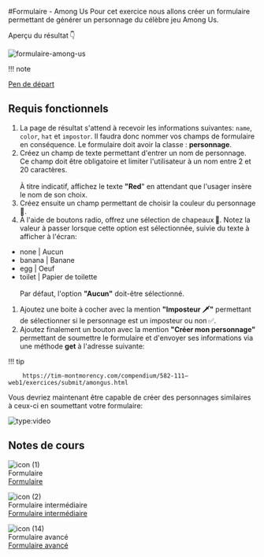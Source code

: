 #Formulaire - Among Us
Pour cet exercice nous allons créer un formulaire permettant de générer un personnage du célèbre jeu Among Us.

Aperçu du résultat 👇

![formulaire-among-us](https://github.com/user-attachments/assets/8cb79668-f0fd-4836-8de8-2737a8b918cc)

!!! note

[Pen de départ](https://codepen.io/tim-momo/pen/oNKXyXN)

## Requis fonctionnels


1. La page de résultat s'attend à recevoir les informations suivantes: `name`, `color`, `hat` et `impostor`. Il faudra donc nommer vos champs de formulaire en conséquence. Le formulaire doit avoir la classe : **personnage**.
1. Créez un champ de texte permettant d'entrer un nom de personnage. Ce champ doit être obligatoire et limiter l'utilisateur à un nom entre 2 et 20 caractères.<br><br>À titre indicatif, affichez le texte **"Red**" en attendant que l'usager insère le nom de son choix.
1. Créez ensuite un champ permettant de choisir la couleur du personnage 🎨.
1. À l'aide de boutons radio, offrez une sélection de chapeaux 🎩. Notez la valeur à passer lorsque cette option est sélectionnée, suivie du texte à afficher à l'écran:
  * none | Aucun
  * banana | Banane
  * egg | Oeuf
  * toilet | Papier de toilette
<br><br>Par défaut, l'option **"Aucun"** doit-être sélectionné.
1. Ajoutez une boite à cocher avec la mention **"Imposteur 🗡"** permettant de sélectionner si le personnage est un imposteur ou non ✅.
1. Ajoutez finalement un bouton avec la mention **"Créer mon personnage"** permettant de soumettre le formulaire et d'envoyer ses informations via une méthode **get** à l'adresse suivante:

!!! tip

        https://tim-montmorency.com/compendium/582-111–web1/exercices/submit/amongus.html
Vous devriez maintenant être capable de créer des personnages similaires à ceux-ci en soumettant votre formulaire:

![type:video](https://github.com/user-attachments/assets/58e9af6c-0b57-4811-ba4f-bef11fee0639)

## Notes de cours

![icon (1)](https://github.com/user-attachments/assets/31abb701-aee0-4d99-a87b-a80292358920)<br> Formulaire  <br> [Formulaire ](../html/formulaire.md)

![icon (2)](https://github.com/user-attachments/assets/f7167ff2-c80e-4594-a297-7c394aeb7b0e)<br> Formulaire intermédiaire <br> [Formulaire intermédiaire](../html/formulaire-intermediaire.md)

![icon (14)](https://github.com/user-attachments/assets/489fcdf8-fe57-413e-9809-0d30701186d8)<br> Formulaire avancé <br> [Formulaire avancé](https://tim-montmorency.com/compendium/582-111–web1/html/formulaire-avance.md)
